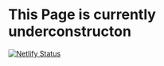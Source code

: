 # This Page is currently underconstructon

[![Netlify Status](https://api.netlify.com/api/v1/badges/3e5f31b5-4293-4faa-829d-7d72f7516592/deploy-status)](https://app.netlify.com/sites/utdmakerspace/deploys)
